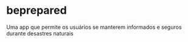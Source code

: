 # beprepared
Uma app que permite os usuários se manterem informados e seguros  durante desastres naturais
